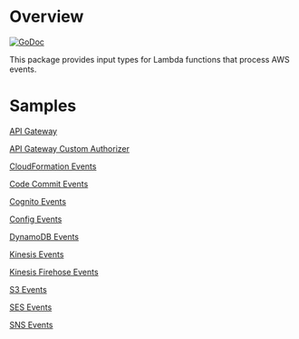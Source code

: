 # Overview

[![GoDoc](https://godoc.org/github.com/aws/aws-lambda-go/events?status.svg)](https://godoc.org/github.com/aws/aws-lambda-go/events)

This package provides input types for Lambda functions that process AWS events.

# Samples

[API Gateway](README_ApiGatewayEvent.md)

[API Gateway Custom Authorizer](README_ApiGatewayCustomAuthorizer.md)

[CloudFormation Events](../cfn/README.md)

[Code Commit Events](README_CodeCommit.md)

[Cognito Events](README_Cognito.md)

[Config Events](README_Config.md)

[DynamoDB Events](README_DynamoDB.md)

[Kinesis Events](README_Kinesis.md)

[Kinesis Firehose Events](README_KinesisFirehose.md)

[S3 Events](README_S3.md)

[SES Events](README_SES.md)

[SNS Events](README_SNS.md)
